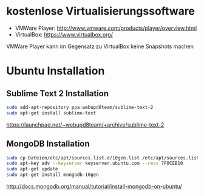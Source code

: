 kostenlose Virtualisierungssoftware
===================================

* VMWare Player: http://www.vmware.com/products/player/overview.html
* VirtualBox: https://www.virtualbox.org/

VMWare Player kann im Gegensatz zu VirtualBox keine Snapshots machen

Ubuntu Installation
===================

Sublime Text 2 Installation
---------------------------

```bash
sudo add-apt-repository ppa:webupd8team/sublime-text-2
sudo apt-get install sublime-text
```

https://launchpad.net/~webupd8team/+archive/sublime-text-2

MongoDB Installation
--------------------

```bash
sudo cp Dateien/etc/apt/sources.list.d/10gen.list /etc/apt/sources.list.d/
sudo apt-key adv --keyserver keyserver.ubuntu.com --recv 7F0CEB10
sudo apt-get update
sudo apt-get install mongodb-10gen
```

http://docs.mongodb.org/manual/tutorial/install-mongodb-on-ubuntu/
